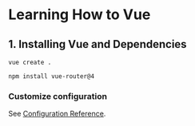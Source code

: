 # Learning How to Vue

## 1. Installing Vue and Dependencies
```
vue create .
```
```
npm install vue-router@4

```

### Customize configuration
See [Configuration Reference](https://cli.vuejs.org/config/).
